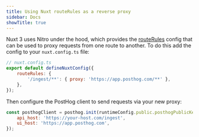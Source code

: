 ```yaml
---
title: Using Nuxt routeRules as a reverse proxy
sidebar: Docs
showTitle: true
---
```


Nuxt 3 uses Nitro under the hood, which provides the [routeRules](https://nitro.unjs.io/config#routerules) config that can be used to proxy requests from one route to another. To do this add the config to your `nuxt.config.ts` file:

```js
// nuxt.config.ts
export default defineNuxtConfig({
    routeRules: {
        '/ingest/**': { proxy: 'https://app.posthog.com/**' },
    },
});
```

Then configure the PostHog client to send requests via your new proxy:

```js
const posthogClient = posthog.init(runtimeConfig.public.posthogPublicKey, {
    api_host: 'https://your-host.com/ingest',
    ui_host: 'https://app.posthog.com',
});
```